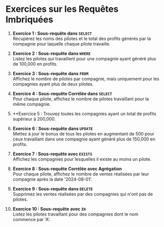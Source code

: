 # Exercices sur les Requêtes Imbriquées

1. **Exercice 1 : Sous-requête dans `SELECT`**  
   Récupérez les noms des pilotes et le total des profits générés par la compagnie pour laquelle chaque pilote travaille.
   
2. **Exercice 2 : Sous-requête dans `WHERE`**  
   Listez les pilotes qui travaillent pour une compagnie ayant généré plus de 100,000 en profits.
   
3. **Exercice 3 : Sous-requête dans `FROM`**  
   Affichez le nombre de pilotes par compagnie, mais uniquement pour les compagnies ayant plus de deux pilotes.
   
4. **Exercice 4 : Sous-requête Corrélée dans `SELECT`**  
   Pour chaque pilote, affichez le nombre de pilotes travaillant pour la même compagnie.

5. **Exercice 5 : 
   Trouvez toutes les compagnies ayant un total de profits supérieur à 200,000.

6. **Exercice 6 : Sous-requête dans `UPDATE`**  
   Mettez à jour le bonus de tous les pilotes en augmentant de 500 pour ceux travaillant dans une compagnie ayant généré plus de 150,000 en profits.

7. **Exercice 7 : Sous-requête avec `EXISTS`**  
   Affichez les compagnies pour lesquelles il existe au moins un pilote.
   
8. **Exercice 8 : Sous-requête Corrélée avec Agrégation**  
   Pour chaque pilote, affichez le nombre de ventes réalisées par leur compagnie après la date '2024-08-01'.

9. **Exercice 9 : Sous-requête dans `DELETE`**  
   Supprimez les ventes réalisées par des compagnies qui n'ont pas de pilotes.

10. **Exercice 10 : Sous-requête avec `IN`**  
    Listez les pilotes travaillant pour des compagnies dont le nom commence par 'A'.
